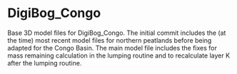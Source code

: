 # DigiBog_Congo
Base 3D model files for DigiBog_Congo. The initial commit includes the (at the time) most recent model files for northern peatlands before being adapted for the Congo Basin.
The main model file includes the fixes for mass remaining calculation in the lumping routine and to recalculate layer K after the lumping routine. 
